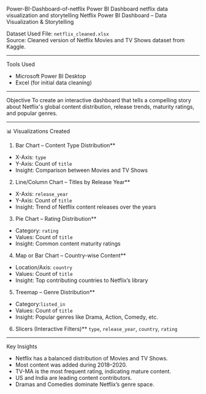 Power-BI-Dashboard-of-netflix
Power BI Dashboard netflix data visualization and storytelling 
Netflix Power BI Dashboard – Data Visualization & Storytelling

 Dataset Used
File: `netflix_cleaned.xlsx`  
Source: Cleaned version of Netflix Movies and TV Shows dataset from Kaggle.

---

 Tools Used
- Microsoft Power BI Desktop
- Excel (for initial data cleaning)

---

 Objective
To create an interactive dashboard that tells a compelling story about Netflix's global content distribution, release trends, maturity ratings, and popular genres.

---

📊 Visualizations Created

 1. Bar Chart – Content Type Distribution**
- X-Axis: `type`
- Y-Axis: Count of `title`
- Insight: Comparison between Movies and TV Shows

2. Line/Column Chart – Titles by Release Year**
- X-Axis: `release_year`
- Y-Axis: Count of `title`
- Insight: Trend of Netflix content releases over the years

 3. Pie Chart – Rating Distribution**
- Category: `rating`
- Values: Count of `title`
- Insight: Common content maturity ratings 

 4. Map or Bar Chart – Country-wise Content**
- Location/Axis: `country`
- Values: Count of `title`
- Insight: Top contributing countries to Netflix’s library

5. Treemap – Genre Distribution**
- Category:`listed_in`
- Values: Count of `title`
- Insight: Popular genres like Drama, Action, Comedy, etc.

 6. Slicers (Interactive Filters)**
 `type`, `release_year`, `country`, `rating`

---

 Key Insights
- Netflix has a balanced distribution of Movies and TV Shows.
- Most content was added during 2018–2020.
- TV-MA is the most frequent rating, indicating mature content.
- US and India are leading content contributors.
- Dramas and Comedies dominate Netflix’s genre space.
